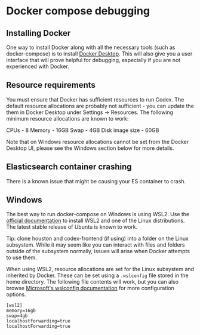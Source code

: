 # Docker compose debugging

## Installing Docker

One way to install Docker along with all the necessary tools (such as docker-compose) is to install [Docker Desktop](https://www.docker.com/products/docker-desktop/). This will also give you a user interface that will prove helpful for debugging, especially if you are not experienced with Docker.

## Resource requirements

You must ensure that Docker has sufficient resources to run Codex. The default resource allocations are probably not sufficient - you can update the them in Docker Desktop under Settings -> Resources. The following minimum resource allocations are known to work:

CPUs - 8
Memory - 16GB
Swap - 4GB
Disk image size - 60GB

Note that on Windows resource allocations cannot be set from the Docker Desktop UI, please see the Windows section below for more details.

## Elasticsearch container crashing

There is a known issue that might be causing your ES container to crash.

## Windows

The best way to run docker-compose on Windows is using WSL2. Use the [official documentation](https://docs.microsoft.com/en-us/windows/wsl/install) to install WSL2 and one of the Linux distributions. The latest stable release of Ubuntu is known to work.

Tip: clone houston and codex-frontend (if using) into a folder on the Linux subsystem. While it may seem like you can interact with files and folders outside of the subsystem normally, issues will arise when Docker attempts to use them.

When using WSL2, resource allocations are set for the Linux subsystem and inherited by Docker. These can be set using a `.wslconfig` file stored in the home directory. The following file contents will work, but you can also browse [Microsoft's wslconfig documentation](https://docs.microsoft.com/en-us/windows/wsl/wsl-config) for more configuration options.

```
[wsl2]
memory=16gb
swap=4gb
localhostforwarding=true
localhostForwarding=true
```
